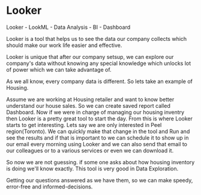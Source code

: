 # Looker
Looker - LookML - Data Analysis - BI - Dashboard

Looker is a tool that helps us to see the data our company collects which should make our work life easier and effective.

Looker is unique that after our company setsup, we can explore our company's data without knowing any special knowledge which unlocks lot of power which we can take advantage of.

As we all know, every company data is different. So lets take an example of Housing. 

Assume we are working at Housing retailer and want to know better understand our house sales. So we can create saved report called Dashboard. Now if we were in charge of managing our housing inventry then Looker is a pretty great tool to start the day. From this is where Looker starts to get interesting. Lets say we are only interested in Peel region(Toronto). We can quickly make that change in the tool and Run and see the results and if that is important to we can schedule it to show up in our email every morning using Looker and we can also send that email to our colleagues or to a various services or even we can download it. 

So now we are not guessing. if some one asks about how housing inventory is doing we'll know exactly. This tool is very good in Data Exploration.

Getting our questions answered as we have them, so we can make speedy, error-free and informed-decisions. 
